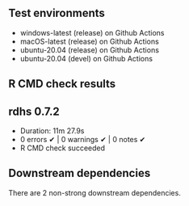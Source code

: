 ## Test environments
* windows-latest (release) on Github Actions
* macOS-latest (release) on Github Actions
* ubuntu-20.04 (release) on Github Actions
* ubuntu-20.04 (devel) on Github Actions

## R CMD check results
## rdhs 0.7.2

* Duration: 11m 27.9s
* 0 errors ✔ | 0 warnings ✔ | 0 notes ✔
* R CMD check succeeded

## Downstream dependencies

There are 2 non-strong downstream dependencies.
